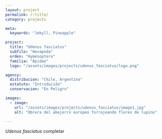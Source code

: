 ```yaml
---
layout: project
permalink: /:title/
category: projects

meta:
  keywords: "Jekyll, Pineapple"

project:
  title: "Udenus fasciatus"
  subfilo: "Hexapoda"
  orden: "Hymenoptera"
  familia: "Apidae"
  logo: "/assets/images/projects/udenus_fasciatus/logo.png"

agency:
  distribucion: "Chile, Argentina"
  estatuto: "Introducido"
  conservacion: "En Peligro"

images:
  - image:
    url: "/assets/images/projects/udenus_fasciatus/image1.jpg"
    alt: "Obrera del abejorro europeo forrajeando flores de lupino"
  
---
```

<p><i>Udenus fasciatus</i> completar </p>
